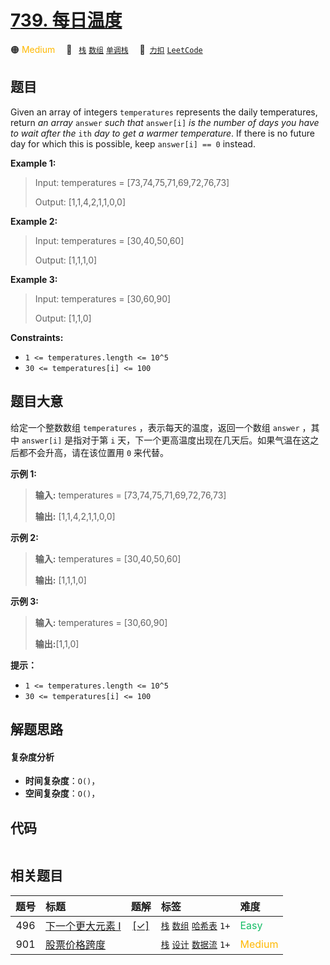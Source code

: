 # [739. 每日温度](https://2xiao.github.io/leetcode-js/problem/0739.html)

🟠 <font color=#ffb800>Medium</font>&emsp; 🔖&ensp; [`栈`](/tag/stack.md) [`数组`](/tag/array.md) [`单调栈`](/tag/monotonic-stack.md)&emsp; 🔗&ensp;[`力扣`](https://leetcode.cn/problems/daily-temperatures) [`LeetCode`](https://leetcode.com/problems/daily-temperatures)

## 题目

Given an array of integers `temperatures` represents the daily temperatures,
return _an array_ `answer` _such that_ `answer[i]` _is the number of days you
have to wait after the_ `ith` _day to get a warmer temperature_. If there is
no future day for which this is possible, keep `answer[i] == 0` instead.



**Example 1:**

> Input: temperatures = [73,74,75,71,69,72,76,73]
> 
> Output: [1,1,4,2,1,1,0,0]

**Example 2:**

> Input: temperatures = [30,40,50,60]
> 
> Output: [1,1,1,0]

**Example 3:**

> Input: temperatures = [30,60,90]
> 
> Output: [1,1,0]

**Constraints:**

  * `1 <= temperatures.length <= 10^5`
  * `30 <= temperatures[i] <= 100`


## 题目大意

给定一个整数数组 `temperatures` ，表示每天的温度，返回一个数组 `answer` ，其中 `answer[i]` 是指对于第 `i`
天，下一个更高温度出现在几天后。如果气温在这之后都不会升高，请在该位置用 `0` 来代替。



**示例 1:**

> 
> 
> 
> 
> 
> **输入:** temperatures = [73,74,75,71,69,72,76,73]
> 
> **输出:**  [1,1,4,2,1,1,0,0]
> 
> 

**示例 2:**

> 
> 
> 
> 
> 
> **输入:** temperatures = [30,40,50,60]
> 
> **输出:**  [1,1,1,0]
> 
> 

**示例 3:**

> 
> 
> 
> 
> 
> **输入:** temperatures = [30,60,90]
> 
> **输出:**[1,1,0]



**提示：**

  * `1 <= temperatures.length <= 10^5`
  * `30 <= temperatures[i] <= 100`


## 解题思路

#### 复杂度分析

- **时间复杂度**：`O()`，
- **空间复杂度**：`O()`，

## 代码

```javascript

```

## 相关题目

<!-- prettier-ignore -->
| 题号 | 标题 | 题解 | 标签 | 难度 |
| :------: | :------ | :------: | :------ | :------ |
| 496 | [下一个更大元素 I](https://leetcode.com/problems/next-greater-element-i) | [[✓]](/problem/0496.md) |  [`栈`](/tag/stack.md) [`数组`](/tag/array.md) [`哈希表`](/tag/hash-table.md) `1+` | <font color=#15bd66>Easy</font> |
| 901 | [股票价格跨度](https://leetcode.com/problems/online-stock-span) |  |  [`栈`](/tag/stack.md) [`设计`](/tag/design.md) [`数据流`](/tag/data-stream.md) `1+` | <font color=#ffb800>Medium</font> |